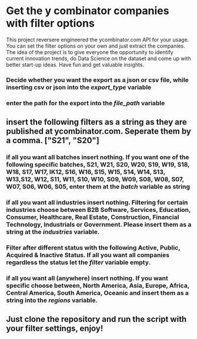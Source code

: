 # Get the y combinator companies with filter options

This project reversere engineered the ycombinator.com API for your usage. You can set the filter options on your own and just extract the companies. The idea of the project is to give everyone the opportunity to identify current innovation trends, do Data Science on the dataset and come up with better start-up ideas. Have fun and get valuable insights.

### Decide whether you want the export as a json or csv file, while inserting csv or json into the *export_type* variable

### enter the path for the export into the *file_path* variable

## insert the following filters as a string as they are published at ycombinator.com. Seperate them by a comma. ["S21", "S20"]

### if all you want all batches insert nothing. If you want one of the following specific batches, S21, W21, S20, W20, S19, W19, S18, W18, S17, W17, IK12, S16, W16, S15, W15, S14, W14, S13, W13,S12, W12, S11, W11, S10, W10, S09, W09, S08, W08, S07, W07, S06, W06, S05, enter them at the *batch* variable as string

### if all you want all industries insert nothing. Filtering for certain industries choose between B2B Software, Services, Education, Consumer, Healthcare, Real Estate, Construction, Financial Technology, Industrials or Government. Please insert them as a string at the *industries* variable.

### Filter after different status with the following Active, Public, Acquired & Inactive Status. If all you want all companies regardless the status let the *filter* variable empty. 


### if all you want all (anywhere) insert nothing. If you want specific choose between, North America, Asia, Europe, Africa, Central America, South America, Oceanic and insert them as a string into the *regions* variable.

## Just clone the repository and run the script with your filter settings, enjoy!
